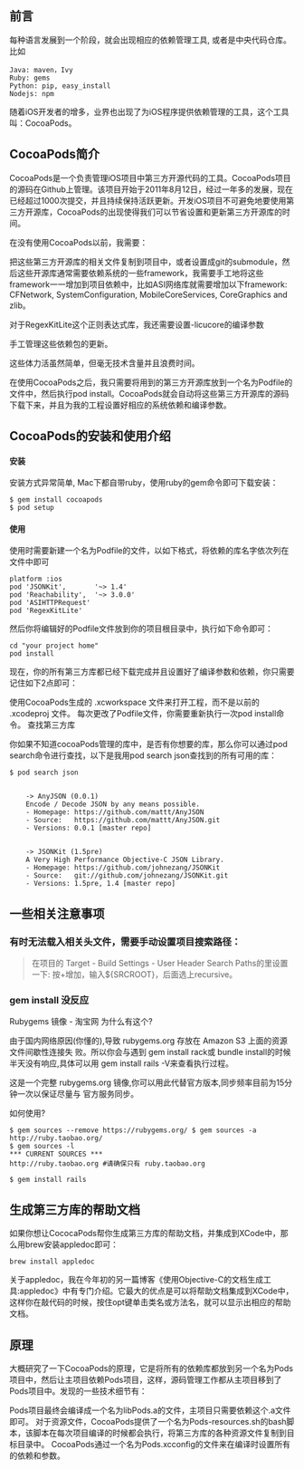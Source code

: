 前言
-----

每种语言发展到一个阶段，就会出现相应的依赖管理工具, 或者是中央代码仓库。比如

```
Java: maven，Ivy
Ruby: gems
Python: pip, easy_install
Nodejs: npm
```

随着iOS开发者的增多，业界也出现了为iOS程序提供依赖管理的工具，这个工具叫：CocoaPods。

CocoaPods简介
------

CocoaPods是一个负责管理iOS项目中第三方开源代码的工具。CocoaPods项目的源码在Github上管理。该项目开始于2011年8月12日，经过一年多的发展，现在已经超过1000次提交，并且持续保持活跃更新。开发iOS项目不可避免地要使用第三方开源库，CocoaPods的出现使得我们可以节省设置和更新第三方开源库的时间。

在没有使用CocoaPods以前，我需要：

把这些第三方开源库的相关文件复制到项目中，或者设置成git的submodule，然后这些开源库通常需要依赖系统的一些framework，我需要手工地将这些framework一一增加到项目依赖中，比如ASI网络库就需要增加以下framework: CFNetwork, SystemConfiguration, MobileCoreServices, CoreGraphics and zlib。

对于RegexKitLite这个正则表达式库，我还需要设置-licucore的编译参数

手工管理这些依赖包的更新。

这些体力活虽然简单，但毫无技术含量并且浪费时间。

在使用CocoaPods之后，我只需要将用到的第三方开源库放到一个名为Podfile的文件中，然后执行pod install。CocoaPods就会自动将这些第三方开源库的源码下载下来，并且为我的工程设置好相应的系统依赖和编译参数。

CocoaPods的安装和使用介绍
------

#### 安装

安装方式异常简单, Mac下都自带ruby，使用ruby的gem命令即可下载安装：

```shell
$ gem install cocoapods
$ pod setup
```

#### 使用

使用时需要新建一个名为Podfile的文件，以如下格式，将依赖的库名字依次列在文件中即可

```shell
platform :ios
pod 'JSONKit',       '~> 1.4'
pod 'Reachability',  '~> 3.0.0'
pod 'ASIHTTPRequest'
pod 'RegexKitLite'
```

然后你将编辑好的Podfile文件放到你的项目根目录中，执行如下命令即可：

```shell
cd "your project home"
pod install
```

现在，你的所有第三方库都已经下载完成并且设置好了编译参数和依赖，你只需要记住如下2点即可：

使用CocoaPods生成的 .xcworkspace 文件来打开工程，而不是以前的 .xcodeproj 文件。
每次更改了Podfile文件，你需要重新执行一次pod install命令。
查找第三方库

你如果不知道cocoaPods管理的库中，是否有你想要的库，那么你可以通过pod search命令进行查找，以下是我用pod search json查找到的所有可用的库：

```shell
$ pod search json


	-> AnyJSON (0.0.1)
	Encode / Decode JSON by any means possible.
    - Homepage: https://github.com/mattt/AnyJSON
	- Source:   https://github.com/mattt/AnyJSON.git
	- Versions: 0.0.1 [master repo]


	-> JSONKit (1.5pre)
	A Very High Performance Objective-C JSON Library.
	- Homepage: https://github.com/johnezang/JSONKit
	- Source:   git://github.com/johnezang/JSONKit.git
	- Versions: 1.5pre, 1.4 [master repo]
```

一些相关注意事项
-----

### 有时无法载入相关头文件，需要手动设置项目搜索路径：
> 在项目的 Target - Build Settings - User Header Search Paths的里设置一下: 按+增加，输入${SRCROOT}，后面选上recursive。

### gem install 没反应

Rubygems 镜像 - 淘宝网 为什么有这个?

由于国内网络原因(你懂的),导致 rubygems.org 存放在 Amazon S3 上面的资源文件间歇性连接失 败。所以你会与遇到 gem install rack或 bundle install的时候半天没有响应,具体可以用 gem install rails -V来查看执行过程。

这是一个完整 rubygems.org 镜像,你可以用此代替官方版本,同步频率目前为15分钟一次以保证尽量与 官方服务同步。

如何使用?

```shell
$ gem sources --remove https://rubygems.org/ $ gem sources -a http://ruby.taobao.org/
$ gem sources -l
*** CURRENT SOURCES ***
http://ruby.taobao.org #请确保只有 ruby.taobao.org

$ gem install rails
```


生成第三方库的帮助文档
------

如果你想让CococaPods帮你生成第三方库的帮助文档，并集成到XCode中，那么用brew安装appledoc即可：

```shell
brew install appledoc
```

关于appledoc，我在今年初的另一篇博客《使用Objective-C的文档生成工具:appledoc》中有专门介绍。它最大的优点是可以将帮助文档集成到XCode中，这样你在敲代码的时候，按住opt键单击类名或方法名，就可以显示出相应的帮助文档。

原理
------

大概研究了一下CocoaPods的原理，它是将所有的依赖库都放到另一个名为Pods项目中，然后让主项目依赖Pods项目，这样，源码管理工作都从主项目移到了Pods项目中。发现的一些技术细节有：

Pods项目最终会编译成一个名为libPods.a的文件，主项目只需要依赖这个.a文件即可。
对于资源文件，CocoaPods提供了一个名为Pods-resources.sh的bash脚本，该脚本在每次项目编译的时候都会执行，将第三方库的各种资源文件复制到目标目录中。
 CocoaPods通过一个名为Pods.xcconfig的文件来在编译时设置所有的依赖和参数。
